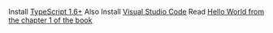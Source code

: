 Install [TypeScript 1.6+](http://www.typescriptlang.org/)
Also Install [Visual Studio Code](https://code.visualstudio.com/)
Read [Hello World from the chapter 1 of the book](https://library.oreilly.com/book/0636920042266/react-up-amp-running/toc)